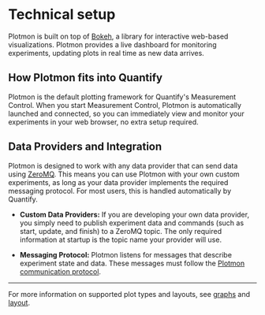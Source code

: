 # Technical setup

Plotmon is built on top of [Bokeh](https://bokeh.org/), a library for interactive web-based visualizations. Plotmon provides a live dashboard for monitoring experiments, updating plots in real time as new data arrives.

## How Plotmon fits into Quantify

Plotmon is the default plotting framework for Quantify's Measurement Control. When you start Measurement Control, Plotmon is automatically launched and connected, so you can immediately view and monitor your experiments in your web browser, no extra setup required.

## Data Providers and Integration

Plotmon is designed to work with any data provider that can send data using [ZeroMQ](https://zeromq.org/). This means you can use Plotmon with your own custom experiments, as long as your data provider implements the required messaging protocol. For most users, this is handled automatically by Quantify.

- **Custom Data Providers:** If you are developing your own data provider, you simply need to publish experiment data and commands (such as start, update, and finish) to a ZeroMQ topic. The only required information at startup is the topic name your provider will use.

- **Messaging Protocol:** Plotmon listens for messages that describe experiment state and data. These messages must follow the [Plotmon communication protocol](communication.md).

---

For more information on supported plot types and layouts, see [graphs](graphs) and [layout](layouts).
